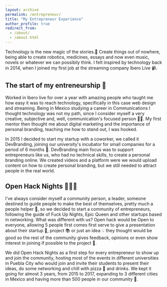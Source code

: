 ```yaml
---
layout: archive
permalink: /entrepreneur/
title: "My Entrepreneur Experience"
author_profile: true
redirect_from: 
  - /about/
  - /about.html
---
```



Technology is the new magic of the stories.🔮 Create things out of nowhere, being able to create robotics, medicines, essays and now even music, novels or whatever we can possibily think. I felt inspired by technology back in 2014, when I joined my first job at the streaming company Ibero Live 📹. 


The start of my entreneurship 👾
------
Worked in Ibero live for over a year with amazing people who taught me how easy it was to reach technology, specifically in this case web design and streaming. Being in Mexico studying a career in Communications I thought technology was not my path, since I consider myself a very creative, subjective and, well, communication's focused person 🙌🏼. My first mentor then thought me about digital marketing and the importance of personal branding, teaching me how to stand out, I was hooked.


In 2015 I decided to start my startup with a coworker, we called it DevBranding, joining our university's incubator for small companies for a period of 6 months 🐣. DevBranding main focus was to support entrepreneurs like us, who had no technical skills, to create a personal branding online. We created videos and a platform were we would upload content on how to create personal branding, but we still needed to attract people in the real world.

Open Hack Nights 👩🏻‍💻
------

I've always consider myself a community person, a leader, someone destined to guide people to make the best of themselves, pretty much a people helper 🤝, so we decided to start a community of entrepreneurs, following the guide of Fuck Up Nights, Epic Queen and other startups based in networking. What was different with us? Open hack would be Open to everyone, allowing 5 people first comes first serve to give a presentation about their startup 🦾, project 📚 or just an idea 💡 they thought would be good so the rest of the community gives feedback, opinions or even show interest in joining if possible to the project 👔.  

We did Open Hack Nights as a first step for every entrepreneur to show up and join the community, hosting most of the events in different universities in Puebla City who would join and invite their students to present their ideas, do some networking and chill with pizza 🍕 and drinks. We kept it going for almost 3 years, from 2015 to 2017, expanding to 3 different cities in Mexico and having more than 500 people in our community 📣. 



